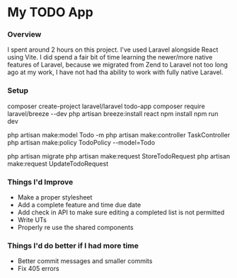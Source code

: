 # My TODO App

### Overview

I spent around 2 hours on this project. I've used Laravel alongside React using Vite. I did spend a fair bit of time learning the newer/more native features of Laravel, because we migrated from Zend to Laravel not too long ago at my work, I have not had tha ability to work with fully native Laravel.

### Setup

composer create-project laravel/laravel todo-app
composer require laravel/breeze --dev
php artisan breeze:install react
npm install
npm run dev

php artisan make:model Todo -m
php artisan make:controller TaskController
php artisan make:policy TodoPolicy --model=Todo

php artisan migrate
php artisan make:request StoreTodoRequest
php artisan make:request UpdateTodoRequest

### Things I'd Improve

- Make a proper stylesheet
- Add a complete feature and time due date
- Add check in API to make sure editing a completed list is not permitted
- Write UTs
- Properly re use the shared components

### Things I'd do better if I had more time

- Better commit messages and smaller commits
- Fix 405 errors
